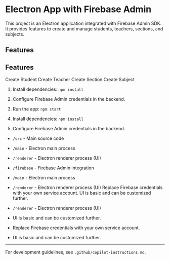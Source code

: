 # Electron App with Firebase Admin

This project is an Electron application integrated with Firebase Admin SDK. It provides features to create and manage students, teachers, sections, and subjects.

## Features
## Features

 Create Student
 Create Teacher
 Create Section
 Create Subject



1. Install dependencies: `npm install`
2. Configure Firebase Admin credentials in the backend.
3. Run the app: `npm start`

1. Install dependencies: `npm install`
2. Configure Firebase Admin credentials in the backend.

- `/src` - Main source code
- `/main` - Electron main process
- `/renderer` - Electron renderer process (UI)
- `/firebase` - Firebase Admin integration

- `/main` - Electron main process
- `/renderer` - Electron renderer process (UI)
 Replace Firebase credentials with your own service account.
 UI is basic and can be customized further.
- `/renderer` - Electron renderer process (UI)
- UI is basic and can be customized further.

- Replace Firebase credentials with your own service account.
- UI is basic and can be customized further.

---
For development guidelines, see `.github/copilot-instructions.md`.
